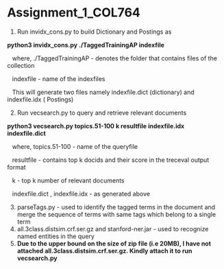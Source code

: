 # Assignment_1_COL764


1. Run invidx_cons.py to build Dictionary and Postings as

**python3 invidx_cons.py ./TaggedTrainingAP indexfile**

&nbsp;&nbsp; where, ./TaggedTrainingAP - denotes the folder that contains files of the collection

&nbsp;&nbsp; indexfile - name of the indexfiles

&nbsp;&nbsp; This will generate two files namely indexfile.dict (dictionary) and indexfile.idx ( Postings)

2. Run vecsearch.py to query and retrieve relevant documents

**python3 vecsearch.py topics.51-100 k resultfile indexfile.idx indexfile.dict**

&nbsp;&nbsp; where, topics.51-100 - name of the queryfile

&nbsp;&nbsp; resultfile - contains top k docids and their score in the treceval output format

&nbsp;&nbsp; k - top k number of relevant documents

&nbsp;&nbsp; indexfile.dict , indexfile.idx - as generated above

3. parseTags.py - used to identify the tagged terms in the document and merge the sequence of terms with same tags which belong to a single term
4. all.3class.distsim.crf.ser.gz and stanford-ner.jar - used to recognize named entities in the query
5. <b> Due to the upper bound on the size of zip file (i.e 20MB), I have not attached all.3class.distsim.crf.ser.gz. Kindly attach it to run vecsearch.py </b>
